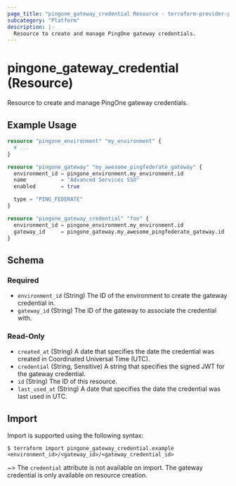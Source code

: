 ```yaml
---
page_title: "pingone_gateway_credential Resource - terraform-provider-pingone"
subcategory: "Platform"
description: |-
  Resource to create and manage PingOne gateway credentials.
---
```


# pingone_gateway_credential (Resource)

Resource to create and manage PingOne gateway credentials.

## Example Usage

```terraform
resource "pingone_environment" "my_environment" {
  # ...
}

resource "pingone_gateway" "my_awesome_pingfederate_gateway" {
  environment_id = pingone_environment.my_environment.id
  name           = "Advanced Services SSO"
  enabled        = true

  type = "PING_FEDERATE"
}

resource "pingone_gateway_credential" "foo" {
  environment_id = pingone_environment.my_environment.id
  gateway_id     = pingone_gateway.my_awesome_pingfederate_gateway.id
}
```

<!-- schema generated by tfplugindocs -->
## Schema

### Required

- `environment_id` (String) The ID of the environment to create the gateway credential in.
- `gateway_id` (String) The ID of the gateway to associate the credential with.

### Read-Only

- `created_at` (String) A date that specifies the date the credential was created in Coordinated Universal Time (UTC).
- `credential` (String, Sensitive) A string that specifies the signed JWT for the gateway credential.
- `id` (String) The ID of this resource.
- `last_used_at` (String) A date that specifies the date the credential was last used in UTC.

## Import

Import is supported using the following syntax:

```shell
$ terraform import pingone_gateway_credential.example <environment_id>/<gateway_id>/<gateway_credential_id>
```

~> The `credential` attribute is not available on import.  The gateway credential is only available on resource creation.
